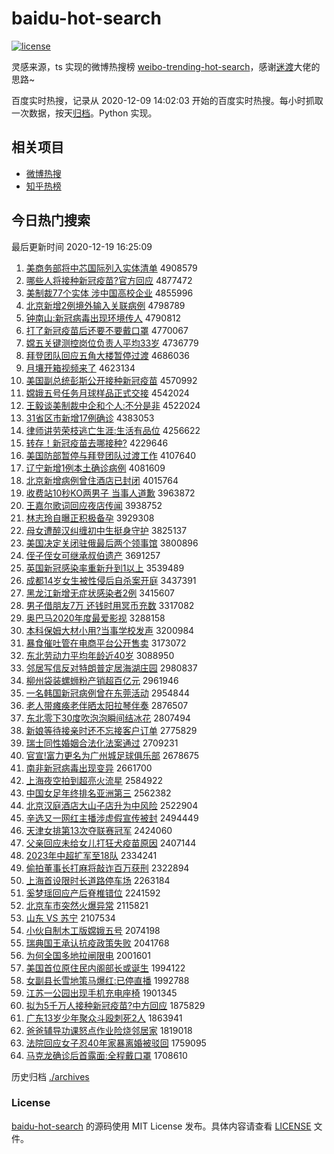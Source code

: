 # baidu-hot-search

[![license](https://img.shields.io/github/license/Arrackisarookie/baidu-hot-search)](https://github.com/Arrackisarookie/baidu-hot-search/blob/master/LICENSE)

灵感来源，ts 实现的微博热搜榜 [weibo-trending-hot-search](https://github.com/justjavac/weibo-trending-hot-search)，感谢[迷渡](https://github.com/justjavac)大佬的思路~

百度实时热搜，记录从 2020-12-09 14:02:03 开始的百度实时热搜。每小时抓取一次数据，按天[归档](./archives)。Python 实现。

## 相关项目
+ [微博热搜](https://github.com/Arrackisarookie/weibo-hot-search)
+ [知乎热榜](https://github.com/Arrackisarookie/zhihu-top-search)

## 今日热门搜索

<!-- Rank Begin -->

最后更新时间 2020-12-19 16:25:09

1. [美商务部将中芯国际列入实体清单](http://www.baidu.com/baidu?cl=3&tn=SE_baiduhomet8_jmjb7mjw&rsv_dl=fyb_top&fr=top1000&wd=%C3%C0%C9%CC%CE%F1%B2%BF%BD%AB%D6%D0%D0%BE%B9%FA%BC%CA%C1%D0%C8%EB%CA%B5%CC%E5%C7%E5%B5%A5) 4908579
1. [哪些人将接种新冠疫苗?官方回应](http://www.baidu.com/baidu?cl=3&tn=SE_baiduhomet8_jmjb7mjw&rsv_dl=fyb_top&fr=top1000&wd=%C4%C4%D0%A9%C8%CB%BD%AB%BD%D3%D6%D6%D0%C2%B9%DA%D2%DF%C3%E7%3F%B9%D9%B7%BD%BB%D8%D3%A6) 4877472
1. [美制裁77个实体 涉中国高校企业](http://www.baidu.com/baidu?cl=3&tn=SE_baiduhomet8_jmjb7mjw&rsv_dl=fyb_top&fr=top1000&wd=%C3%C0%D6%C6%B2%C377%B8%F6%CA%B5%CC%E5%20%C9%E6%D6%D0%B9%FA%B8%DF%D0%A3%C6%F3%D2%B5) 4855996
1. [北京新增2例境外输入关联病例](http://www.baidu.com/baidu?cl=3&tn=SE_baiduhomet8_jmjb7mjw&rsv_dl=fyb_top&fr=top1000&wd=%B1%B1%BE%A9%D0%C2%D4%F62%C0%FD%BE%B3%CD%E2%CA%E4%C8%EB%B9%D8%C1%AA%B2%A1%C0%FD) 4798789
1. [钟南山:新冠病毒出现环境传人](http://www.baidu.com/baidu?cl=3&tn=SE_baiduhomet8_jmjb7mjw&rsv_dl=fyb_top&fr=top1000&wd=%D6%D3%C4%CF%C9%BD%3A%D0%C2%B9%DA%B2%A1%B6%BE%B3%F6%CF%D6%BB%B7%BE%B3%B4%AB%C8%CB) 4790812
1. [打了新冠疫苗后还要不要戴口罩](http://www.baidu.com/baidu?cl=3&tn=SE_baiduhomet8_jmjb7mjw&rsv_dl=fyb_top&fr=top1000&wd=%B4%F2%C1%CB%D0%C2%B9%DA%D2%DF%C3%E7%BA%F3%BB%B9%D2%AA%B2%BB%D2%AA%B4%F7%BF%DA%D5%D6) 4770067
1. [嫦五关键测控岗位负责人平均33岁](http://www.baidu.com/baidu?cl=3&tn=SE_baiduhomet8_jmjb7mjw&rsv_dl=fyb_top&fr=top1000&wd=%E6%CF%CE%E5%B9%D8%BC%FC%B2%E2%BF%D8%B8%DA%CE%BB%B8%BA%D4%F0%C8%CB%C6%BD%BE%F933%CB%EA) 4736779
1. [拜登团队回应五角大楼暂停过渡](http://www.baidu.com/baidu?cl=3&tn=SE_baiduhomet8_jmjb7mjw&rsv_dl=fyb_top&fr=top1000&wd=%B0%DD%B5%C7%CD%C5%B6%D3%BB%D8%D3%A6%CE%E5%BD%C7%B4%F3%C2%A5%D4%DD%CD%A3%B9%FD%B6%C9) 4686036
1. [月壤开箱视频来了](http://www.baidu.com/baidu?cl=3&tn=SE_baiduhomet8_jmjb7mjw&rsv_dl=fyb_top&fr=top1000&wd=%D4%C2%C8%C0%BF%AA%CF%E4%CA%D3%C6%B5%C0%B4%C1%CB) 4623134
1. [美国副总统彭斯公开接种新冠疫苗](http://www.baidu.com/baidu?cl=3&tn=SE_baiduhomet8_jmjb7mjw&rsv_dl=fyb_top&fr=top1000&wd=%C3%C0%B9%FA%B8%B1%D7%DC%CD%B3%C5%ED%CB%B9%B9%AB%BF%AA%BD%D3%D6%D6%D0%C2%B9%DA%D2%DF%C3%E7) 4570992
1. [嫦娥五号任务月球样品正式交接](http://www.baidu.com/baidu?cl=3&tn=SE_baiduhomet8_jmjb7mjw&rsv_dl=fyb_top&fr=top1000&wd=%E6%CF%B6%F0%CE%E5%BA%C5%C8%CE%CE%F1%D4%C2%C7%F2%D1%F9%C6%B7%D5%FD%CA%BD%BD%BB%BD%D3) 4542024
1. [王毅谈美制裁中企和个人:不分是非](http://www.baidu.com/baidu?cl=3&tn=SE_baiduhomet8_jmjb7mjw&rsv_dl=fyb_top&fr=top1000&wd=%CD%F5%D2%E3%CC%B8%C3%C0%D6%C6%B2%C3%D6%D0%C6%F3%BA%CD%B8%F6%C8%CB%3A%B2%BB%B7%D6%CA%C7%B7%C7) 4522024
1. [31省区市新增17例确诊](http://www.baidu.com/baidu?cl=3&tn=SE_baiduhomet8_jmjb7mjw&rsv_dl=fyb_top&fr=top1000&wd=31%CA%A1%C7%F8%CA%D0%D0%C2%D4%F617%C0%FD%C8%B7%D5%EF) 4383053
1. [律师讲劳荣枝逃亡生涯:生活有品位](http://www.baidu.com/baidu?cl=3&tn=SE_baiduhomet8_jmjb7mjw&rsv_dl=fyb_top&fr=top1000&wd=%C2%C9%CA%A6%BD%B2%C0%CD%C8%D9%D6%A6%CC%D3%CD%F6%C9%FA%D1%C4%3A%C9%FA%BB%EE%D3%D0%C6%B7%CE%BB) 4256622
1. [转存！新冠疫苗去哪接种?](http://www.baidu.com/baidu?cl=3&tn=SE_baiduhomet8_jmjb7mjw&rsv_dl=fyb_top&fr=top1000&wd=%D7%AA%B4%E6%A3%A1%D0%C2%B9%DA%D2%DF%C3%E7%C8%A5%C4%C4%BD%D3%D6%D6%3F) 4229646
1. [美国防部暂停与拜登团队过渡工作](http://www.baidu.com/baidu?cl=3&tn=SE_baiduhomet8_jmjb7mjw&rsv_dl=fyb_top&fr=top1000&wd=%C3%C0%B9%FA%B7%C0%B2%BF%D4%DD%CD%A3%D3%EB%B0%DD%B5%C7%CD%C5%B6%D3%B9%FD%B6%C9%B9%A4%D7%F7) 4107640
1. [辽宁新增1例本土确诊病例](http://www.baidu.com/baidu?cl=3&tn=SE_baiduhomet8_jmjb7mjw&rsv_dl=fyb_top&fr=top1000&wd=%C1%C9%C4%FE%D0%C2%D4%F61%C0%FD%B1%BE%CD%C1%C8%B7%D5%EF%B2%A1%C0%FD) 4081609
1. [北京新增病例曾住酒店已封闭](http://www.baidu.com/baidu?cl=3&tn=SE_baiduhomet8_jmjb7mjw&rsv_dl=fyb_top&fr=top1000&wd=%B1%B1%BE%A9%D0%C2%D4%F6%B2%A1%C0%FD%D4%F8%D7%A1%BE%C6%B5%EA%D2%D1%B7%E2%B1%D5) 4015764
1. [收费站10秒KO两男子 当事人道歉](http://www.baidu.com/baidu?cl=3&tn=SE_baiduhomet8_jmjb7mjw&rsv_dl=fyb_top&fr=top1000&wd=%CA%D5%B7%D1%D5%BE10%C3%EBKO%C1%BD%C4%D0%D7%D3%20%B5%B1%CA%C2%C8%CB%B5%C0%C7%B8) 3963872
1. [王嘉尔歌词回应夜店传闻](http://www.baidu.com/baidu?cl=3&tn=SE_baiduhomet8_jmjb7mjw&rsv_dl=fyb_top&fr=top1000&wd=%CD%F5%BC%CE%B6%FB%B8%E8%B4%CA%BB%D8%D3%A6%D2%B9%B5%EA%B4%AB%CE%C5) 3938752
1. [林志玲自曝正积极备孕](http://www.baidu.com/baidu?cl=3&tn=SE_baiduhomet8_jmjb7mjw&rsv_dl=fyb_top&fr=top1000&wd=%C1%D6%D6%BE%C1%E1%D7%D4%C6%D8%D5%FD%BB%FD%BC%AB%B1%B8%D4%D0) 3929308
1. [母女遭醉汉纠缠初中生挺身守护](http://www.baidu.com/baidu?cl=3&tn=SE_baiduhomet8_jmjb7mjw&rsv_dl=fyb_top&fr=top1000&wd=%C4%B8%C5%AE%D4%E2%D7%ED%BA%BA%BE%C0%B2%F8%B3%F5%D6%D0%C9%FA%CD%A6%C9%ED%CA%D8%BB%A4) 3825137
1. [美国决定关闭驻俄最后两个领事馆](http://www.baidu.com/baidu?cl=3&tn=SE_baiduhomet8_jmjb7mjw&rsv_dl=fyb_top&fr=top1000&wd=%C3%C0%B9%FA%BE%F6%B6%A8%B9%D8%B1%D5%D7%A4%B6%ED%D7%EE%BA%F3%C1%BD%B8%F6%C1%EC%CA%C2%B9%DD) 3800896
1. [侄子侄女可继承叔伯遗产](http://www.baidu.com/baidu?cl=3&tn=SE_baiduhomet8_jmjb7mjw&rsv_dl=fyb_top&fr=top1000&wd=%D6%B6%D7%D3%D6%B6%C5%AE%BF%C9%BC%CC%B3%D0%CA%E5%B2%AE%D2%C5%B2%FA) 3691257
1. [英国新冠感染率重新升到1以上](http://www.baidu.com/baidu?cl=3&tn=SE_baiduhomet8_jmjb7mjw&rsv_dl=fyb_top&fr=top1000&wd=%D3%A2%B9%FA%D0%C2%B9%DA%B8%D0%C8%BE%C2%CA%D6%D8%D0%C2%C9%FD%B5%BD1%D2%D4%C9%CF) 3539489
1. [成都14岁女生被性侵后自杀案开庭](http://www.baidu.com/baidu?cl=3&tn=SE_baiduhomet8_jmjb7mjw&rsv_dl=fyb_top&fr=top1000&wd=%B3%C9%B6%BC14%CB%EA%C5%AE%C9%FA%B1%BB%D0%D4%C7%D6%BA%F3%D7%D4%C9%B1%B0%B8%BF%AA%CD%A5) 3437391
1. [黑龙江新增无症状感染者2例](http://www.baidu.com/baidu?cl=3&tn=SE_baiduhomet8_jmjb7mjw&rsv_dl=fyb_top&fr=top1000&wd=%BA%DA%C1%FA%BD%AD%D0%C2%D4%F6%CE%DE%D6%A2%D7%B4%B8%D0%C8%BE%D5%DF2%C0%FD) 3415607
1. [男子借朋友7万 还钱时用冥币充数](http://www.baidu.com/baidu?cl=3&tn=SE_baiduhomet8_jmjb7mjw&rsv_dl=fyb_top&fr=top1000&wd=%C4%D0%D7%D3%BD%E8%C5%F3%D3%D17%CD%F2%20%BB%B9%C7%AE%CA%B1%D3%C3%DA%A4%B1%D2%B3%E4%CA%FD) 3317082
1. [奥巴马2020年度最爱影视](http://www.baidu.com/baidu?cl=3&tn=SE_baiduhomet8_jmjb7mjw&rsv_dl=fyb_top&fr=top1000&wd=%B0%C2%B0%CD%C2%ED2020%C4%EA%B6%C8%D7%EE%B0%AE%D3%B0%CA%D3) 3288158
1. [本科保姆大材小用?当事学校发声](http://www.baidu.com/baidu?cl=3&tn=SE_baiduhomet8_jmjb7mjw&rsv_dl=fyb_top&fr=top1000&wd=%B1%BE%BF%C6%B1%A3%C4%B7%B4%F3%B2%C4%D0%A1%D3%C3%3F%B5%B1%CA%C2%D1%A7%D0%A3%B7%A2%C9%F9) 3200984
1. [暴食催吐管在电商平台公开售卖](http://www.baidu.com/baidu?cl=3&tn=SE_baiduhomet8_jmjb7mjw&rsv_dl=fyb_top&fr=top1000&wd=%B1%A9%CA%B3%B4%DF%CD%C2%B9%DC%D4%DA%B5%E7%C9%CC%C6%BD%CC%A8%B9%AB%BF%AA%CA%DB%C2%F4) 3173072
1. [东北劳动力平均年龄近40岁](http://www.baidu.com/baidu?cl=3&tn=SE_baiduhomet8_jmjb7mjw&rsv_dl=fyb_top&fr=top1000&wd=%B6%AB%B1%B1%C0%CD%B6%AF%C1%A6%C6%BD%BE%F9%C4%EA%C1%E4%BD%FC40%CB%EA) 3088950
1. [邻居写信反对特朗普定居海湖庄园](http://www.baidu.com/baidu?cl=3&tn=SE_baiduhomet8_jmjb7mjw&rsv_dl=fyb_top&fr=top1000&wd=%C1%DA%BE%D3%D0%B4%D0%C5%B7%B4%B6%D4%CC%D8%C0%CA%C6%D5%B6%A8%BE%D3%BA%A3%BA%FE%D7%AF%D4%B0) 2980837
1. [柳州袋装螺蛳粉产销超百亿元](http://www.baidu.com/baidu?cl=3&tn=SE_baiduhomet8_jmjb7mjw&rsv_dl=fyb_top&fr=top1000&wd=%C1%F8%D6%DD%B4%FC%D7%B0%C2%DD%F2%CF%B7%DB%B2%FA%CF%FA%B3%AC%B0%D9%D2%DA%D4%AA) 2961946
1. [一名韩国新冠病例曾在东莞活动](http://www.baidu.com/baidu?cl=3&tn=SE_baiduhomet8_jmjb7mjw&rsv_dl=fyb_top&fr=top1000&wd=%D2%BB%C3%FB%BA%AB%B9%FA%D0%C2%B9%DA%B2%A1%C0%FD%D4%F8%D4%DA%B6%AB%DD%B8%BB%EE%B6%AF) 2954844
1. [老人带瘫痪老伴晒太阳拉琴伴奏](http://www.baidu.com/baidu?cl=3&tn=SE_baiduhomet8_jmjb7mjw&rsv_dl=fyb_top&fr=top1000&wd=%C0%CF%C8%CB%B4%F8%CC%B1%BB%BE%C0%CF%B0%E9%C9%B9%CC%AB%D1%F4%C0%AD%C7%D9%B0%E9%D7%E0) 2876507
1. [东北零下30度吹泡泡瞬间结冰花](http://www.baidu.com/baidu?cl=3&tn=SE_baiduhomet8_jmjb7mjw&rsv_dl=fyb_top&fr=top1000&wd=%B6%AB%B1%B1%C1%E3%CF%C230%B6%C8%B4%B5%C5%DD%C5%DD%CB%B2%BC%E4%BD%E1%B1%F9%BB%A8) 2807494
1. [新娘等待接亲时还不忘接客户订单](http://www.baidu.com/baidu?cl=3&tn=SE_baiduhomet8_jmjb7mjw&rsv_dl=fyb_top&fr=top1000&wd=%D0%C2%C4%EF%B5%C8%B4%FD%BD%D3%C7%D7%CA%B1%BB%B9%B2%BB%CD%FC%BD%D3%BF%CD%BB%A7%B6%A9%B5%A5) 2775829
1. [瑞士同性婚姻合法化法案通过](http://www.baidu.com/baidu?cl=3&tn=SE_baiduhomet8_jmjb7mjw&rsv_dl=fyb_top&fr=top1000&wd=%C8%F0%CA%BF%CD%AC%D0%D4%BB%E9%D2%F6%BA%CF%B7%A8%BB%AF%B7%A8%B0%B8%CD%A8%B9%FD) 2709231
1. [官宣!富力更名为广州城足球俱乐部](http://www.baidu.com/baidu?cl=3&tn=SE_baiduhomet8_jmjb7mjw&rsv_dl=fyb_top&fr=top1000&wd=%B9%D9%D0%FB%21%B8%BB%C1%A6%B8%FC%C3%FB%CE%AA%B9%E3%D6%DD%B3%C7%D7%E3%C7%F2%BE%E3%C0%D6%B2%BF) 2678675
1. [南非新冠病毒出现变异](http://www.baidu.com/baidu?cl=3&tn=SE_baiduhomet8_jmjb7mjw&rsv_dl=fyb_top&fr=top1000&wd=%C4%CF%B7%C7%D0%C2%B9%DA%B2%A1%B6%BE%B3%F6%CF%D6%B1%E4%D2%EC) 2661700
1. [上海夜空拍到超亮火流星](http://www.baidu.com/baidu?cl=3&tn=SE_baiduhomet8_jmjb7mjw&rsv_dl=fyb_top&fr=top1000&wd=%C9%CF%BA%A3%D2%B9%BF%D5%C5%C4%B5%BD%B3%AC%C1%C1%BB%F0%C1%F7%D0%C7) 2584922
1. [中国女足年终排名亚洲第三](http://www.baidu.com/baidu?cl=3&tn=SE_baiduhomet8_jmjb7mjw&rsv_dl=fyb_top&fr=top1000&wd=%D6%D0%B9%FA%C5%AE%D7%E3%C4%EA%D6%D5%C5%C5%C3%FB%D1%C7%D6%DE%B5%DA%C8%FD) 2562382
1. [北京汉庭酒店大山子店升为中风险](http://www.baidu.com/baidu?cl=3&tn=SE_baiduhomet8_jmjb7mjw&rsv_dl=fyb_top&fr=top1000&wd=%B1%B1%BE%A9%BA%BA%CD%A5%BE%C6%B5%EA%B4%F3%C9%BD%D7%D3%B5%EA%C9%FD%CE%AA%D6%D0%B7%E7%CF%D5) 2522904
1. [辛选又一网红主播涉虚假宣传被封](http://www.baidu.com/baidu?cl=3&tn=SE_baiduhomet8_jmjb7mjw&rsv_dl=fyb_top&fr=top1000&wd=%D0%C1%D1%A1%D3%D6%D2%BB%CD%F8%BA%EC%D6%F7%B2%A5%C9%E6%D0%E9%BC%D9%D0%FB%B4%AB%B1%BB%B7%E2) 2494449
1. [天津女排第13次夺联赛冠军](http://www.baidu.com/baidu?cl=3&tn=SE_baiduhomet8_jmjb7mjw&rsv_dl=fyb_top&fr=top1000&wd=%CC%EC%BD%F2%C5%AE%C5%C5%B5%DA13%B4%CE%B6%E1%C1%AA%C8%FC%B9%DA%BE%FC) 2424060
1. [父亲回应未给女儿打狂犬疫苗原因](http://www.baidu.com/baidu?cl=3&tn=SE_baiduhomet8_jmjb7mjw&rsv_dl=fyb_top&fr=top1000&wd=%B8%B8%C7%D7%BB%D8%D3%A6%CE%B4%B8%F8%C5%AE%B6%F9%B4%F2%BF%F1%C8%AE%D2%DF%C3%E7%D4%AD%D2%F2) 2407144
1. [2023年中超扩军至18队](http://www.baidu.com/baidu?cl=3&tn=SE_baiduhomet8_jmjb7mjw&rsv_dl=fyb_top&fr=top1000&wd=2023%C4%EA%D6%D0%B3%AC%C0%A9%BE%FC%D6%C118%B6%D3) 2334241
1. [偷拍董事长打麻将敲诈百万获刑](http://www.baidu.com/baidu?cl=3&tn=SE_baiduhomet8_jmjb7mjw&rsv_dl=fyb_top&fr=top1000&wd=%CD%B5%C5%C4%B6%AD%CA%C2%B3%A4%B4%F2%C2%E9%BD%AB%C7%C3%D5%A9%B0%D9%CD%F2%BB%F1%D0%CC) 2322894
1. [上海首设限时长道路停车场](http://www.baidu.com/baidu?cl=3&tn=SE_baiduhomet8_jmjb7mjw&rsv_dl=fyb_top&fr=top1000&wd=%C9%CF%BA%A3%CA%D7%C9%E8%CF%DE%CA%B1%B3%A4%B5%C0%C2%B7%CD%A3%B3%B5%B3%A1) 2263184
1. [奚梦瑶回应产后脊椎错位](http://www.baidu.com/baidu?cl=3&tn=SE_baiduhomet8_jmjb7mjw&rsv_dl=fyb_top&fr=top1000&wd=%DE%C9%C3%CE%D1%FE%BB%D8%D3%A6%B2%FA%BA%F3%BC%B9%D7%B5%B4%ED%CE%BB) 2241592
1. [北京车市突然火爆异常](http://www.baidu.com/baidu?cl=3&tn=SE_baiduhomet8_jmjb7mjw&rsv_dl=fyb_top&fr=top1000&wd=%B1%B1%BE%A9%B3%B5%CA%D0%CD%BB%C8%BB%BB%F0%B1%AC%D2%EC%B3%A3) 2115821
1. [山东 VS 苏宁](http://www.baidu.com/baidu?cl=3&tn=SE_baiduhomet8_jmjb7mjw&rsv_dl=fyb_top&fr=top1000&wd=%C9%BD%B6%AB%20VS%20%CB%D5%C4%FE) 2107534
1. [小伙自制木工版嫦娥五号](http://www.baidu.com/baidu?cl=3&tn=SE_baiduhomet8_jmjb7mjw&rsv_dl=fyb_top&fr=top1000&wd=%D0%A1%BB%EF%D7%D4%D6%C6%C4%BE%B9%A4%B0%E6%E6%CF%B6%F0%CE%E5%BA%C5) 2074198
1. [瑞典国王承认抗疫政策失败](http://www.baidu.com/baidu?cl=3&tn=SE_baiduhomet8_jmjb7mjw&rsv_dl=fyb_top&fr=top1000&wd=%C8%F0%B5%E4%B9%FA%CD%F5%B3%D0%C8%CF%BF%B9%D2%DF%D5%FE%B2%DF%CA%A7%B0%DC) 2041768
1. [为何全国多地拉闸限电](http://www.baidu.com/baidu?cl=3&tn=SE_baiduhomet8_jmjb7mjw&rsv_dl=fyb_top&fr=top1000&wd=%CE%AA%BA%CE%C8%AB%B9%FA%B6%E0%B5%D8%C0%AD%D5%A2%CF%DE%B5%E7) 2001601
1. [美国首位原住民内阁部长或诞生](http://www.baidu.com/baidu?cl=3&tn=SE_baiduhomet8_jmjb7mjw&rsv_dl=fyb_top&fr=top1000&wd=%C3%C0%B9%FA%CA%D7%CE%BB%D4%AD%D7%A1%C3%F1%C4%DA%B8%F3%B2%BF%B3%A4%BB%F2%B5%AE%C9%FA) 1994122
1. [女副县长雪地策马爆红:已停直播](http://www.baidu.com/baidu?cl=3&tn=SE_baiduhomet8_jmjb7mjw&rsv_dl=fyb_top&fr=top1000&wd=%C5%AE%B8%B1%CF%D8%B3%A4%D1%A9%B5%D8%B2%DF%C2%ED%B1%AC%BA%EC%3A%D2%D1%CD%A3%D6%B1%B2%A5) 1992788
1. [江苏一公园出现手机充电座椅](http://www.baidu.com/baidu?cl=3&tn=SE_baiduhomet8_jmjb7mjw&rsv_dl=fyb_top&fr=top1000&wd=%BD%AD%CB%D5%D2%BB%B9%AB%D4%B0%B3%F6%CF%D6%CA%D6%BB%FA%B3%E4%B5%E7%D7%F9%D2%CE) 1901345
1. [拟为5千万人接种新冠疫苗?中方回应](http://www.baidu.com/baidu?cl=3&tn=SE_baiduhomet8_jmjb7mjw&rsv_dl=fyb_top&fr=top1000&wd=%C4%E2%CE%AA5%C7%A7%CD%F2%C8%CB%BD%D3%D6%D6%D0%C2%B9%DA%D2%DF%C3%E7%3F%D6%D0%B7%BD%BB%D8%D3%A6) 1875829
1. [广东13岁少年聚众斗殴刺死2人](http://www.baidu.com/baidu?cl=3&tn=SE_baiduhomet8_jmjb7mjw&rsv_dl=fyb_top&fr=top1000&wd=%B9%E3%B6%AB13%CB%EA%C9%D9%C4%EA%BE%DB%D6%DA%B6%B7%C5%B9%B4%CC%CB%C02%C8%CB) 1863941
1. [爸爸辅导功课怒点作业险烧邻居家](http://www.baidu.com/baidu?cl=3&tn=SE_baiduhomet8_jmjb7mjw&rsv_dl=fyb_top&fr=top1000&wd=%B0%D6%B0%D6%B8%A8%B5%BC%B9%A6%BF%CE%C5%AD%B5%E3%D7%F7%D2%B5%CF%D5%C9%D5%C1%DA%BE%D3%BC%D2) 1819018
1. [法院回应女子忍40年家暴离婚被驳回](http://www.baidu.com/baidu?cl=3&tn=SE_baiduhomet8_jmjb7mjw&rsv_dl=fyb_top&fr=top1000&wd=%B7%A8%D4%BA%BB%D8%D3%A6%C5%AE%D7%D3%C8%CC40%C4%EA%BC%D2%B1%A9%C0%EB%BB%E9%B1%BB%B2%B5%BB%D8) 1759095
1. [马克龙确诊后首露面:全程戴口罩](http://www.baidu.com/baidu?cl=3&tn=SE_baiduhomet8_jmjb7mjw&rsv_dl=fyb_top&fr=top1000&wd=%C2%ED%BF%CB%C1%FA%C8%B7%D5%EF%BA%F3%CA%D7%C2%B6%C3%E6%3A%C8%AB%B3%CC%B4%F7%BF%DA%D5%D6) 1708610
<!-- Rank End -->

历史归档 [./archives](./archives)

### License

[baidu-hot-search](https://github.com/Arrackisarookie/baidu-hot-search) 的源码使用 MIT License 发布。具体内容请查看 [LICENSE](./LICENSE) 文件。
